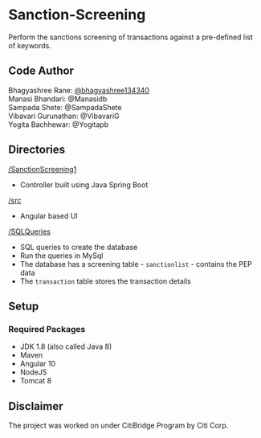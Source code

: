 # Sanction-Screening
Perform the sanctions screening of transactions against a pre-defined list of keywords.

## Code Author
Bhagyashree Rane: [@bhagyashree134340](https://github.com/bhagyashree134340)<br/>
Manasi Bhandari: @Manasidb<br/>
Sampada Shete: @SampadaShete<br/>
Vibavari Gurunathan: @VibavariG<br/>
Yogita Bachhewar: @Yogitapb<br/>

## Directories
[/SanctionScreening1](https://github.com/VibavariG/Sanction-Screening/tree/main/SanctionScreening1)
* Controller built using Java Spring Boot

[/src](https://github.com/VibavariG/Sanction-Screening/tree/main/src)
* Angular based UI

[/SQLQueries](https://github.com/VibavariG/Sanction-Screening/blob/main/SQLQueries.txt)
* SQL queries to create the database
* Run the queries in MySql
* The database has a screening table - `sanctionlist` - contains the PEP data
* The `transaction` table stores the transaction details

## Setup
### Required Packages
* JDK 1.8 (also called Java 8)
* Maven
* Angular 10
* NodeJS
* Tomcat 8

## Disclaimer
The project was worked on under CitiBridge Program by Citi Corp. 
